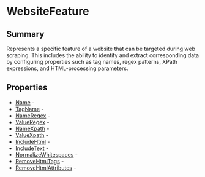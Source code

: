 # WebsiteFeature

## Summary

Represents a specific feature of a website that can be targeted during web scraping.
This includes the ability to identify and extract corresponding data by configuring properties such as tag names,
regex patterns, XPath expressions, and HTML-processing parameters.

## Properties

* [Name](WebsiteFeature.Name.md) - 
* [TagName](WebsiteFeature.TagName.md) - 
* [NameRegex](WebsiteFeature.NameRegex.md) - 
* [ValueRegex](WebsiteFeature.ValueRegex.md) - 
* [NameXpath](WebsiteFeature.NameXpath.md) - 
* [ValueXpath](WebsiteFeature.ValueXpath.md) - 
* [IncludeHtml](WebsiteFeature.IncludeHtml.md) - 
* [IncludeText](WebsiteFeature.IncludeText.md) - 
* [NormalizeWhitespaces](WebsiteFeature.NormalizeWhitespaces.md) - 
* [RemoveHtmlTags](WebsiteFeature.RemoveHtmlTags.md) - 
* [RemoveHtmlAttributes](WebsiteFeature.RemoveHtmlAttributes.md) - 
